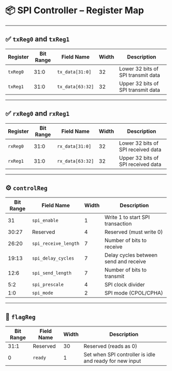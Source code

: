 # 📦 SPI Controller – Register Map

---

## ✅ `txReg0` and `txReg1`

| Register | Bit Range | Field Name        | Width | Description                         |
|----------|-----------|-------------------|--------|-------------------------------------|
| `txReg0` | 31:0      | `tx_data[31:0]`   | 32     | Lower 32 bits of SPI transmit data  |
| `txReg1` | 31:0      | `tx_data[63:32]`  | 32     | Upper 32 bits of SPI transmit data  |

---

## ✅ `rxReg0` and `rxReg1`

| Register | Bit Range | Field Name        | Width | Description                         |
|----------|-----------|-------------------|--------|-------------------------------------|
| `rxReg0` | 31:0      | `rx_data[31:0]`   | 32     | Lower 32 bits of SPI received data  |
| `rxReg1` | 31:0      | `rx_data[63:32]`  | 32     | Upper 32 bits of SPI received data  |

---

## ⚙ `controlReg`

| Bit Range | Field Name           | Width | Description                                |
|-----------|----------------------|--------|--------------------------------------------|
| 31        | `spi_enable`         | 1      | Write 1 to start SPI transaction           |
| 30:27     | Reserved             | 4      | Reserved (must write 0)                    |
| 26:20     | `spi_receive_length` | 7      | Number of bits to receive                  |
| 19:13     | `spi_delay_cycles`   | 7      | Delay cycles between send and receive      |
| 12:6      | `spi_send_length`    | 7      | Number of bits to transmit                 |
| 5:2       | `spi_prescale`       | 4      | SPI clock divider                          |
| 1:0       | `spi_mode`           | 2      | SPI mode (CPOL/CPHA)                       |

---

## 🏁 `flagReg`

| Bit Range | Field Name | Width | Description                                              |
|-----------|------------|--------|----------------------------------------------------------|
| 31:1      | Reserved   | 30     | Reserved (reads as 0)                                    |
| 0         | `ready`    | 1      | Set when SPI controller is idle and ready for new input  |
